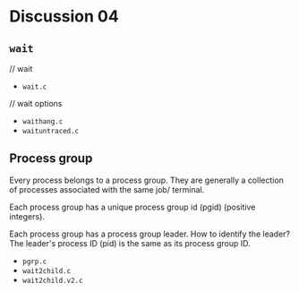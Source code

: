 # Discussion 04

## `wait`

// wait
- `wait.c`

// wait options
- `waithang.c`
- `waituntraced.c`


## Process group

Every process belongs to a process group. They are generally a collection of
    processes associated with the same job/ terminal.

Each process group has a unique process group id (pgid) (positive integers).

Each process group has a process group leader.
    How to identify the leader?
    The leader's process ID (pid) is the same as its process group ID.


- `pgrp.c`
- `wait2child.c`
- `wait2child.v2.c`
